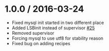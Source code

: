 1.0.0 / 2016-03-24
==================

* Fixed mysql init started in two different place
* Added LSBinit instead of supervisor [\#25](https://github.com/eisen-dev/eisen_engine/issues/25)
* Removed supervisor
* Forcing mysql to use utf8 for stability reason 
* Fixed bug on adding recipes
